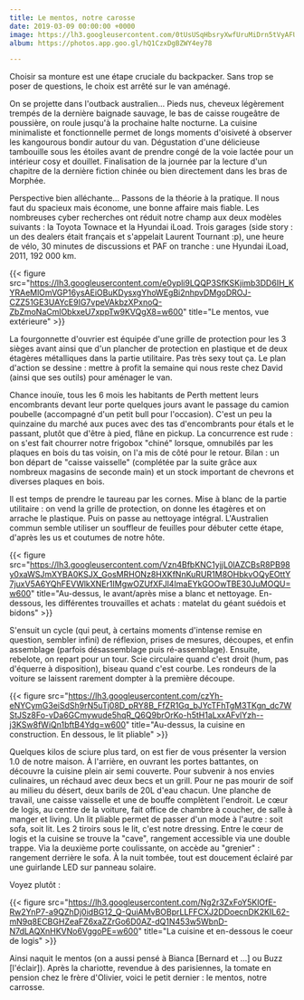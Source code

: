 ```yaml
---
title: Le mentos, notre carosse
date: 2019-03-09 00:00:00 +0000
image: https://lh3.googleusercontent.com/0tUsUSqHbsryXwfUruMiDrn5tVyAFUzHU6wzAAirNJC3OTJmhz2BRT0L_1xcn0Wt1RYD83XuWEuIoiZucjv8XqCduNN3ZBWvRv-bs7l28rXGuxkT2XgP-bK1tHZnjPobEYej7vddu5I=w600
album: https://photos.app.goo.gl/hQ1CzxDgBZWY4ey78

---
```

Choisir sa monture est une étape cruciale du backpacker. Sans trop se poser de questions, le choix est arrêté sur le van aménagé. 

On se projette dans l'outback australien... Pieds nus, cheveux légèrement trempés de la dernière baignade sauvage, le bas de caisse rougeâtre de poussière, on roule jusqu'à la prochaine halte nocturne. La cuisine minimaliste et fonctionnelle permet de longs moments d'oisiveté à observer les kangourous bondir autour du van. Dégustation d'une délicieuse tambouille sous les étoiles avant de prendre congé de la voie lactée pour un intérieur cosy et douillet. Finalisation de la journée par la lecture d'un chapitre de la dernière fiction chinée ou bien directement dans les bras de Morphée.

Perspective bien alléchante... Passons de la théorie à la pratique. Il nous faut du spacieux mais économe, une bonne affaire mais fiable. Les nombreuses cyber recherches ont réduit notre champ aux deux modèles suivants : la Toyota Townace et la Hyundai iLoad. Trois garages (side story : un des dealers était français et s'appelait Laurent Tournant :p), une heure de vélo, 30 minutes de discussions et PAF on tranche : une Hyundai iLoad, 2011, 192 000 km.

{{< figure src="https://lh3.googleusercontent.com/e0ypli9LQQP3SfKSKjimb3DD6IH_KYRAeMlOmVGP16ysAEiOBuKDysxgYhoWEgBi2nhpvDMgoDROJ-CZZ51GE3UAYcE9IG7vpeVAkbzXPxnoQ-ZbZmoNaCmlObkxeU7xppTw9KVQgX8=w600" title="Le mentos, vue extérieure" >}}

La fourgonnette d'ouvrier est équipée d'une grille de protection pour les 3 sièges avant ainsi que d'un plancher de protection en plastique et de deux étagères métalliques dans la partie utilitaire. Pas très sexy tout ça. Le plan d'action se dessine : mettre à profit la semaine qui nous reste chez David (ainsi que ses outils) pour aménager le van. 

Chance inouïe, tous les 6 mois les habitants de Perth mettent leurs encombrants devant leur porte quelques jours avant le passage du camion poubelle (accompagné d'un petit bull pour l'occasion). C'est un peu la quinzaine du marché aux puces avec des tas d'encombrants pour étals et le passant, plutôt que d'être à pied, flâne en pickup. La concurrence est rude : on s'est fait chourrer notre frigobox "chiné"  lorsque, omnubilés par les plaques en bois du tas voisin, on l'a mis de côté pour le retour. Bilan : un bon départ de "caisse vaisselle" (complétée par la suite grâce aux nombreux magasins de seconde main) et un stock important de chevrons et diverses plaques en bois.

Il est temps de prendre le taureau par les cornes. Mise à blanc de la partie utilitaire : on vend la grille de protection, on donne les étagères et on arrache le plastique. Puis on passe au nettoyage intégral. L'Australien commun semble utiliser un souffleur de feuilles pour débuter cette étape, d'après les us et coutumes de notre hôte.

{{< figure src="https://lh3.googleusercontent.com/Vzn4BfbKNC1yjjL0lAZCBsR8PB98y0xaWSJmXYBA0KSJX_GosMRHONz8HXKfNnKuRUR1M8OHbkvOQyEOttY7juxV5A6YQhFEVWlkXNEr1IMgwOZUfXFJl4ImaEYkGOOwTBE30JuMOQU=w600" title="Au-dessus, le avant/après mise a blanc et nettoyage. En-dessous, les différentes trouvailles et achats : matelat du géant suédois et bidons" >}}

S'ensuit un cycle (qui peut, à certains moments d'intense remise en question, sembler infini) de réflexion, prises de mesures, découpes, et enfin assemblage (parfois désassemblage puis ré-assemblage). Ensuite, rebelote, on repart pour un tour. Scie circulaire quand c'est droit (hum, pas d'équerre à disposition), biseau quand c'est courbe. Les rondeurs de la voiture se laissent rarement dompter à la première découpe.

{{< figure src="https://lh3.googleusercontent.com/czYh-eNYCymG3eiSdSh9rN5uTj08D_pRY8B_FfZR1Gq_bJYcTFhTgM3TKgn_dc7WStJSz8Fo-vDa6GCmywude5hqR_Q6Q9brOrKo-h5tH1aLxxAFvlYzh--j3KSw8fWiQn1bftB4Ydg=w600" title="Au-dessus, la cuisine en construction. En dessous, le lit pliable" >}}

Quelques kilos de sciure plus tard, on est fier de vous présenter la version 1.0 de notre maison. À l'arrière, en ouvrant les portes battantes, on découvre la cuisine plein air semi couverte. Pour subvenir à nos envies culinaires, un réchaud avec deux becs et un grill. Pour ne pas mourir de soif au milieu du désert, deux barils de 20L d'eau chacun. Une planche de travail, une caisse vaisselle et une de bouffe complètent l'endroit. Le cœur de logis, au centre de la voiture, fait office de chambre à coucher, de salle à manger et living.  Un lit pliable permet de passer d'un mode à l'autre : soit sofa, soit lit. Les 2 tiroirs sous le lit, c'est notre dressing. Entre le cœur de logis et la cuisine se trouve la "cave", rangement accessible via une double trappe. Via la deuxième porte coulissante, on accède au "grenier" : rangement derrière le sofa. À la nuit tombée, tout est doucement éclairé par une guirlande LED sur panneau solaire.

Voyez plutôt :

{{< figure src="https://lh3.googleusercontent.com/Ng2r3ZxFoY5KlOfE-Rw2YnP7-a9QZhDj0idBG12_Q-QuiAMvBOBprLLFFCXJ2DDoecnDK2KIL62-mN9q8ECBGHZeaFZ6xaZZrGo6D0AZ-dQ1N453w5WbnD-N7dLAQXnHKVNo6VggoPE=w600" title="La cuisine et en-dessous le coeur de logis" >}}

Ainsi naquit le mentos (on a aussi pensé à Bianca [Bernard et ...] ou Buzz [l'éclair]). Après la chariotte, revendue à des parisiennes, la tomate en pension chez le frère d'Olivier, voici le petit dernier : le mentos, notre carrosse.